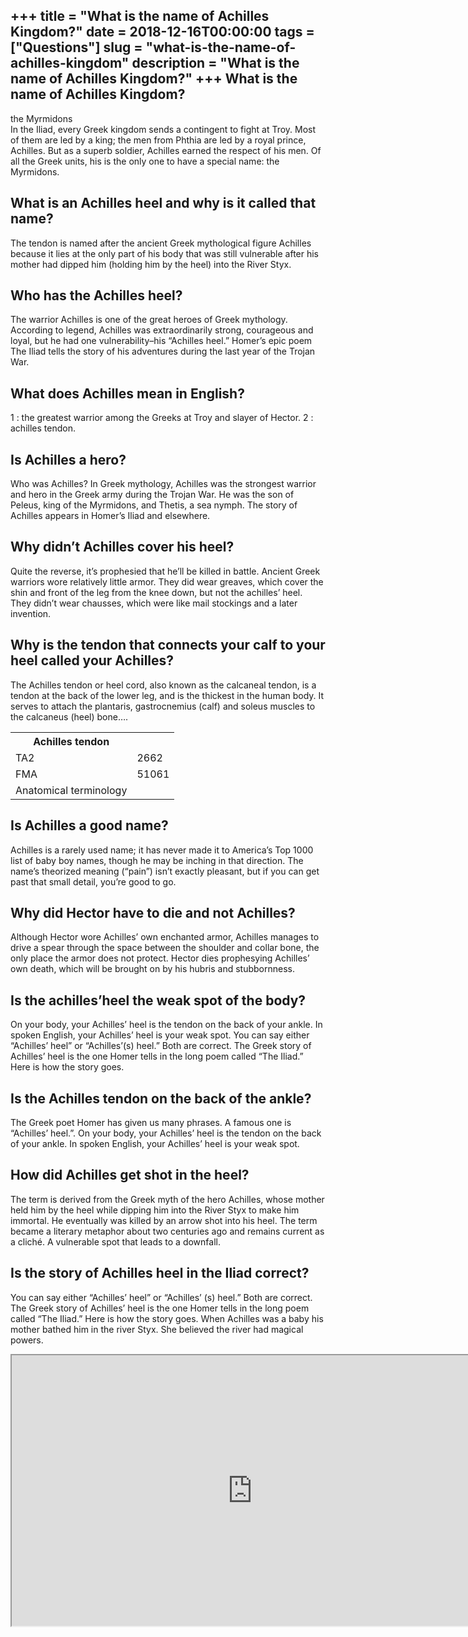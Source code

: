 +++
title = "What is the name of Achilles Kingdom?"
date = 2018-12-16T00:00:00
tags = ["Questions"]
slug = "what-is-the-name-of-achilles-kingdom"
description = "What is the name of Achilles Kingdom?"
+++
What is the name of Achilles Kingdom?
-------------------------------------

the Myrmidons  
In the Iliad, every Greek kingdom sends a contingent to fight at Troy. Most of them are led by a king; the men from Phthia are led by a royal prince, Achilles. But as a superb soldier, Achilles earned the respect of his men. Of all the Greek units, his is the only one to have a special name: the Myrmidons.

What is an Achilles heel and why is it called that name?
--------------------------------------------------------

The tendon is named after the ancient Greek mythological figure Achilles because it lies at the only part of his body that was still vulnerable after his mother had dipped him (holding him by the heel) into the River Styx.

Who has the Achilles heel?
--------------------------

The warrior Achilles is one of the great heroes of Greek mythology. According to legend, Achilles was extraordinarily strong, courageous and loyal, but he had one vulnerability–his “Achilles heel.” Homer’s epic poem The Iliad tells the story of his adventures during the last year of the Trojan War.

What does Achilles mean in English?
-----------------------------------

1 : the greatest warrior among the Greeks at Troy and slayer of Hector. 2 : achilles tendon.

Is Achilles a hero?
-------------------

Who was Achilles? In Greek mythology, Achilles was the strongest warrior and hero in the Greek army during the Trojan War. He was the son of Peleus, king of the Myrmidons, and Thetis, a sea nymph. The story of Achilles appears in Homer’s Iliad and elsewhere.

Why didn’t Achilles cover his heel?
-----------------------------------

Quite the reverse, it’s prophesied that he’ll be killed in battle. Ancient Greek warriors wore relatively little armor. They did wear greaves, which cover the shin and front of the leg from the knee down, but not the achilles’ heel. They didn’t wear chausses, which were like mail stockings and a later invention.

Why is the tendon that connects your calf to your heel called your Achilles?
----------------------------------------------------------------------------

The Achilles tendon or heel cord, also known as the calcaneal tendon, is a tendon at the back of the lower leg, and is the thickest in the human body. It serves to attach the plantaris, gastrocnemius (calf) and soleus muscles to the calcaneus (heel) bone….

<table><tr><th>Achilles tendon</th></tr><tr><td>TA2</td><td>2662</td></tr><tr><td>FMA</td><td>51061</td></tr><tr><td>Anatomical terminology</td></tr></table>

Is Achilles a good name?
------------------------

Achilles is a rarely used name; it has never made it to America’s Top 1000 list of baby boy names, though he may be inching in that direction. The name’s theorized meaning (“pain”) isn’t exactly pleasant, but if you can get past that small detail, you’re good to go.

Why did Hector have to die and not Achilles?
--------------------------------------------

Although Hector wore Achilles’ own enchanted armor, Achilles manages to drive a spear through the space between the shoulder and collar bone, the only place the armor does not protect. Hector dies prophesying Achilles’ own death, which will be brought on by his hubris and stubbornness.

Is the achilles’heel the weak spot of the body?
-----------------------------------------------

On your body, your Achilles’ heel is the tendon on the back of your ankle. In spoken English, your Achilles’ heel is your weak spot. You can say either “Achilles’ heel” or “Achilles’(s) heel.” Both are correct. The Greek story of Achilles’ heel is the one Homer tells in the long poem called “The Iliad.” Here is how the story goes.

Is the Achilles tendon on the back of the ankle?
------------------------------------------------

The Greek poet Homer has given us many phrases. A famous one is “Achilles’ heel.”. On your body, your Achilles’ heel is the tendon on the back of your ankle. In spoken English, your Achilles’ heel is your weak spot.

How did Achilles get shot in the heel?
--------------------------------------

The term is derived from the Greek myth of the hero Achilles, whose mother held him by the heel while dipping him into the River Styx to make him immortal. He eventually was killed by an arrow shot into his heel. The term became a literary metaphor about two centuries ago and remains current as a cliché. A vulnerable spot that leads to a downfall.

Is the story of Achilles heel in the Iliad correct?
---------------------------------------------------

You can say either “Achilles’ heel” or “Achilles’ (s) heel.” Both are correct. The Greek story of Achilles’ heel is the one Homer tells in the long poem called “The Iliad.” Here is how the story goes. When Achilles was a baby his mother bathed him in the river Styx. She believed the river had magical powers.

<iframe allow="accelerometer; autoplay; clipboard-write; encrypted-media; gyroscope; picture-in-picture" allowfullscreen="" class="__youtube_prefs__  epyt-is-override  no-lazyload" data-no-lazy="1" data-origheight="433" data-origwidth="770" data-skipgform_ajax_framebjll="" height="433" id="_ytid_53364" loading="lazy" src="https://www.youtube.com/embed/r-q6TSQIypg?enablejsapi=1&autoplay=0&cc_load_policy=0&cc_lang_pref=&iv_load_policy=1&loop=0&modestbranding=0&rel=1&fs=1&playsinline=0&autohide=2&theme=dark&color=red&controls=1&" title="YouTube player" width="770"></iframe>
